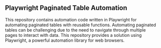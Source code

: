 ## Playwright Paginated Table Automation
This repository contains automation code written in Playwright for automating paginated tables with reusable functions.
Automating paginated tables can be challenging due to the need to navigate through multiple pages to interact with data. This repository provides a solution using Playwright, a powerful automation library for web browsers.
